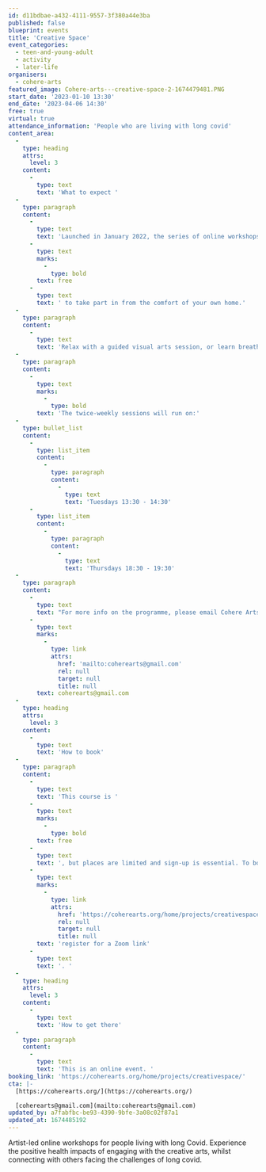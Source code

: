 ```yaml
---
id: d11bdbae-a432-4111-9557-3f380a44e3ba
published: false
blueprint: events
title: 'Creative Space'
event_categories:
  - teen-and-young-adult
  - activity
  - later-life
organisers:
  - cohere-arts
featured_image: Cohere-arts---creative-space-2-1674479481.PNG
start_date: '2023-01-10 13:30'
end_date: '2023-04-06 14:30'
free: true
virtual: true
attendance_information: 'People who are living with long covid'
content_area:
  -
    type: heading
    attrs:
      level: 3
    content:
      -
        type: text
        text: 'What to expect '
  -
    type: paragraph
    content:
      -
        type: text
        text: 'Launched in January 2022, the series of online workshops offer valuable breathing space and peer support. In twice-weekly Zoom sessions, artist practitioners lead a range of optional activities that are '
      -
        type: text
        marks:
          -
            type: bold
        text: free
      -
        type: text
        text: ' to take part in from the comfort of your own home.'
  -
    type: paragraph
    content:
      -
        type: text
        text: 'Relax with a guided visual arts session, or learn breathing and singing exercises to help manage respiratory symptoms and lift your spirits.'
  -
    type: paragraph
    content:
      -
        type: text
        marks:
          -
            type: bold
        text: 'The twice-weekly sessions will run on:'
  -
    type: bullet_list
    content:
      -
        type: list_item
        content:
          -
            type: paragraph
            content:
              -
                type: text
                text: 'Tuesdays 13:30 - 14:30'
      -
        type: list_item
        content:
          -
            type: paragraph
            content:
              -
                type: text
                text: 'Thursdays 18:30 - 19:30'
  -
    type: paragraph
    content:
      -
        type: text
        text: "For more info on the programme, please email Cohere Arts at\_"
      -
        type: text
        marks:
          -
            type: link
            attrs:
              href: 'mailto:coherearts@gmail.com'
              rel: null
              target: null
              title: null
        text: coherearts@gmail.com
  -
    type: heading
    attrs:
      level: 3
    content:
      -
        type: text
        text: 'How to book'
  -
    type: paragraph
    content:
      -
        type: text
        text: 'This course is '
      -
        type: text
        marks:
          -
            type: bold
        text: free
      -
        type: text
        text: ', but places are limited and sign-up is essential. To book a space, '
      -
        type: text
        marks:
          -
            type: link
            attrs:
              href: 'https://coherearts.org/home/projects/creativespace/'
              rel: null
              target: null
              title: null
        text: 'register for a Zoom link'
      -
        type: text
        text: '. '
  -
    type: heading
    attrs:
      level: 3
    content:
      -
        type: text
        text: 'How to get there'
  -
    type: paragraph
    content:
      -
        type: text
        text: 'This is an online event. '
booking_link: 'https://coherearts.org/home/projects/creativespace/'
cta: |-
  [https://coherearts.org/](https://coherearts.org/)

  [coherearts@gmail.com](mailto:coherearts@gmail.com)
updated_by: a7fabfbc-be93-4390-9bfe-3a08c02f87a1
updated_at: 1674485192
---
```

Artist-led online workshops for people living with long Covid. Experience the positive health impacts of engaging with the creative arts, whilst connecting with others facing the challenges of long covid.